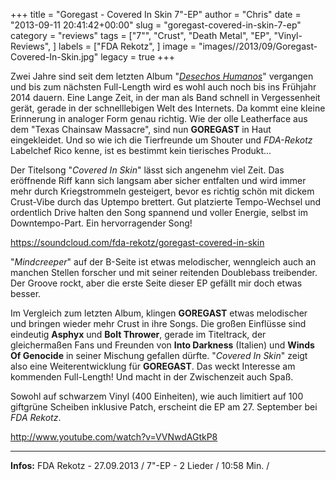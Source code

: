 +++
title = "Goregast - Covered In Skin 7\"-EP"
author = "Chris"
date = "2013-09-11 20:41:42+00:00"
slug = "goregast-covered-in-skin-7-ep"
category = "reviews"
tags = ["7\"", "Crust", "Death Metal", "EP", "Vinyl-Reviews", ]
labels = ["FDA Rekotz", ]
image = "images//2013/09/Goregast-Covered-In-Skin.jpg"
legacy = true
+++

Zwei Jahre sind seit dem letzten Album "<a href="http://necroslaughter.de/2011/11/goregast-desechos-humanos/" title="Goregast – Desechos Humanos">_Desechos Humanos_</a>" vergangen und bis zum nächsten Full-Length wird es wohl auch noch bis ins Frühjahr 2014 dauern. Eine Lange Zeit, in der man als Band schnell in Vergessenheit gerät, gerade in der schnelllebigen Welt des Internets. Da kommt eine kleine Erinnerung in analoger Form genau richtig. Wie der olle Leatherface aus dem "Texas Chainsaw Massacre", sind nun **GOREGAST** in Haut eingekleidet. Und so wie ich die Tierfreunde um Shouter und _FDA-Rekotz_ Labelchef Rico kenne, ist es bestimmt kein tierisches Produkt...

Der Titelsong "_Covered In Skin_" lässt sich angenehm viel Zeit. Das eröffnende Riff kann sich langsam aber sicher entfalten und wird immer mehr durch Kriegstrommeln gesteigert, bevor es richtig schön mit dickem Crust-Vibe durch das Uptempo brettert. Gut platzierte Tempo-Wechsel und ordentlich Drive halten den Song spannend und voller Energie, selbst im Downtempo-Part. Ein hervorragender Song!

https://soundcloud.com/fda-rekotz/goregast-covered-in-skin

"_Mindcreeper_" auf der B-Seite ist etwas melodischer, wenngleich auch an manchen Stellen forscher und mit seiner reitenden Doublebass treibender. Der Groove rockt, aber die erste Seite dieser EP gefällt mir doch etwas besser.

Im Vergleich zum letzten Album, klingen **GOREGAST** etwas melodischer und bringen wieder mehr Crust in ihre Songs. Die großen Einflüsse sind eindeutig **Asphyx** und **Bolt Thrower**, gerade im Titeltrack, der gleichermaßen Fans und Freunden von **Into Darkness** (Italien) und **Winds Of Genocide** in seiner Mischung gefallen dürfte. "_Covered In Skin_" zeigt also eine Weiterentwicklung für **GOREGAST**. Das weckt Interesse am kommenden Full-Length! Und macht in der Zwischenzeit auch Spaß.

Sowohl auf schwarzem Vinyl (400 Einheiten), wie auch limitiert auf 100 giftgrüne Scheiben inklusive Patch, erscheint die EP am 27. September bei _FDA Rekotz_.

http://www.youtube.com/watch?v=VVNwdAGtkP8



---
**Infos:**
FDA Rekotz - 27.09.2013 / 
7"-EP - 2 Lieder / 10:58 Min. / 
